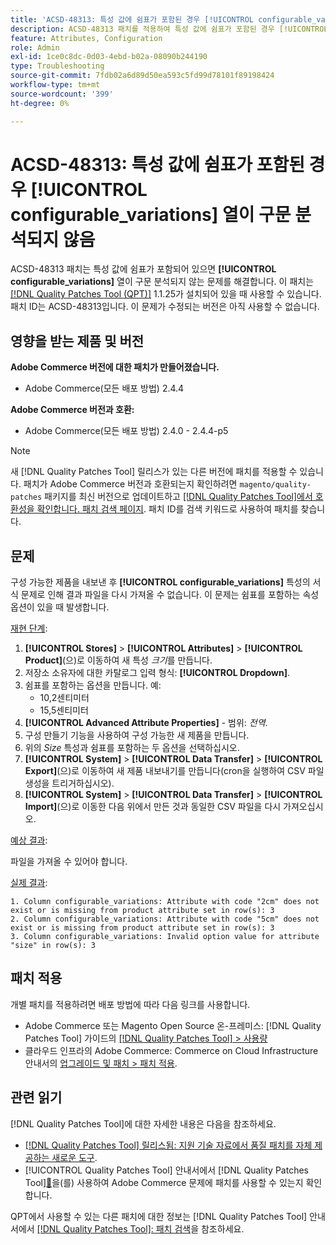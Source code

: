 ```yaml
---
title: 'ACSD-48313: 특성 값에 쉼표가 포함된 경우 [!UICONTROL configurable_variations] 열이 구문 분석되지 않음'
description: ACSD-48313 패치를 적용하여 특성 값에 쉼표가 포함된 경우 [!UICONTROL configurable_variations] 열이 구문 분석되지 않는 Adobe Commerce 문제를 해결합니다.
feature: Attributes, Configuration
role: Admin
exl-id: 1ce0c8dc-0d03-4ebd-b02a-08090b244190
type: Troubleshooting
source-git-commit: 7fdb02a6d89d50ea593c5fd99d78101f89198424
workflow-type: tm+mt
source-wordcount: '399'
ht-degree: 0%

---
```


# ACSD-48313: 특성 값에 쉼표가 포함된 경우 **[!UICONTROL configurable_variations]** 열이 구문 분석되지 않음

ACSD-48313 패치는 특성 값에 쉼표가 포함되어 있으면 **[!UICONTROL configurable_variations]** 열이 구문 분석되지 않는 문제를 해결합니다. 이 패치는 [[!DNL Quality Patches Tool (QPT)]](https://experienceleague.adobe.com/ko/docs/commerce-operations/tools/quality-patches-tool/quality-patches-tool-to-self-serve-quality-patches) 1.1.25가 설치되어 있을 때 사용할 수 있습니다. 패치 ID는 ACSD-48313입니다. 이 문제가 수정되는 버전은 아직 사용할 수 없습니다.

## 영향을 받는 제품 및 버전

**Adobe Commerce 버전에 대한 패치가 만들어졌습니다.**
* Adobe Commerce(모든 배포 방법) 2.4.4

**Adobe Commerce 버전과 호환:**
* Adobe Commerce(모든 배포 방법) 2.4.0 - 2.4.4-p5

>[!NOTE]
>
>새 [!DNL Quality Patches Tool] 릴리스가 있는 다른 버전에 패치를 적용할 수 있습니다. 패치가 Adobe Commerce 버전과 호환되는지 확인하려면 `magento/quality-patches` 패키지를 최신 버전으로 업데이트하고 [[!DNL Quality Patches Tool]에서 호환성을 확인합니다. 패치 검색 페이지](https://experienceleague.adobe.com/tools/commerce-quality-patches/index.html?lang=ko). 패치 ID를 검색 키워드로 사용하여 패치를 찾습니다.

## 문제

구성 가능한 제품을 내보낸 후 **[!UICONTROL configurable_variations]** 특성의 서식 문제로 인해 결과 파일을 다시 가져올 수 없습니다. 이 문제는 쉼표를 포함하는 속성 옵션이 있을 때 발생합니다.

<u>재현 단계</u>:

1. **[!UICONTROL Stores]** > **[!UICONTROL Attributes]** > **[!UICONTROL Product]**(으)로 이동하여 새 특성 _크기_&#x200B;를 만듭니다.
1. 저장소 소유자에 대한 카탈로그 입력 형식: **[!UICONTROL Dropdown]**.
1. 쉼표를 포함하는 옵션을 만듭니다. 예:
   * 10,2센티미터
   * 15,5센티미터
1. **[!UICONTROL Advanced Attribute Properties]** - 범위: _전역_.
1. 구성 만들기 기능을 사용하여 구성 가능한 새 제품을 만듭니다.
1. 위의 _Size_ 특성과 쉼표를 포함하는 두 옵션을 선택하십시오.
1. **[!UICONTROL System]** > **[!UICONTROL Data Transfer]** > **[!UICONTROL Export]**(으)로 이동하여 새 제품 내보내기를 만듭니다(cron을 실행하여 CSV 파일 생성을 트리거하십시오).
1. **[!UICONTROL System]** > **[!UICONTROL Data Transfer]** > **[!UICONTROL Import]**(으)로 이동한 다음 위에서 만든 것과 동일한 CSV 파일을 다시 가져오십시오.

<u>예상 결과</u>:

파일을 가져올 수 있어야 합니다.

<u>실제 결과</u>:

```
1. Column configurable_variations: Attribute with code "2cm" does not exist or is missing from product attribute set in row(s): 3
2. Column configurable_variations: Attribute with code "5cm" does not exist or is missing from product attribute set in row(s): 3
3. Column configurable_variations: Invalid option value for attribute "size" in row(s): 3
```

## 패치 적용

개별 패치를 적용하려면 배포 방법에 따라 다음 링크를 사용합니다.

* Adobe Commerce 또는 Magento Open Source 온-프레미스: [!DNL Quality Patches Tool] 가이드의 [[!DNL Quality Patches Tool] > 사용량](/help/tools/quality-patches-tool/usage.md)
* 클라우드 인프라의 Adobe Commerce: Commerce on Cloud Infrastructure 안내서의 [업그레이드 및 패치 > 패치 적용](https://experienceleague.adobe.com/docs/commerce-cloud-service/user-guide/develop/upgrade/apply-patches.html?lang=ko).


## 관련 읽기

[!DNL Quality Patches Tool]에 대한 자세한 내용은 다음을 참조하세요.

* [[!DNL Quality Patches Tool] 릴리스됨: 지원 기술 자료에서 품질 패치를 자체 제공하는 새로운 도구](https://experienceleague.adobe.com/ko/docs/commerce-operations/tools/quality-patches-tool/quality-patches-tool-to-self-serve-quality-patches).
* [!UICONTROL Quality Patches Tool] 안내서에서  [!DNL Quality Patches Tool][&#128279;](/help/tools/quality-patches-tool/patches-available-in-qpt/check-patch-for-magento-issue-with-magento-quality-patches.md)을(를) 사용하여 Adobe Commerce 문제에 패치를 사용할 수 있는지 확인합니다.


QPT에서 사용할 수 있는 다른 패치에 대한 정보는 [!DNL Quality Patches Tool] 안내서에서 [[!DNL Quality Patches Tool]: 패치 검색](https://experienceleague.adobe.com/tools/commerce-quality-patches/index.html?lang=ko)을 참조하세요.
